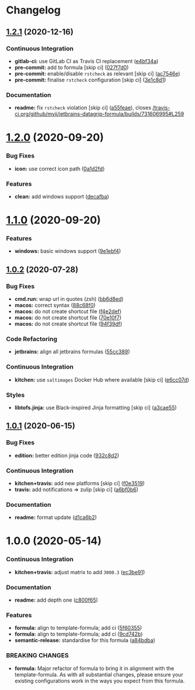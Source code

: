 # Changelog

## [1.2.1](https://github.com/saltstack-formulas/jetbrains-datagrip-formula/compare/v1.2.0...v1.2.1) (2020-12-16)


### Continuous Integration

* **gitlab-ci:** use GitLab CI as Travis CI replacement ([e4bf34a](https://github.com/saltstack-formulas/jetbrains-datagrip-formula/commit/e4bf34ad1f66a0fa580d7c2c5a9dd590070606cf))
* **pre-commit:** add to formula [skip ci] ([027f7d0](https://github.com/saltstack-formulas/jetbrains-datagrip-formula/commit/027f7d0e712952c3b0e7a0c0e0b21a1fdd524f02))
* **pre-commit:** enable/disable `rstcheck` as relevant [skip ci] ([ac7546e](https://github.com/saltstack-formulas/jetbrains-datagrip-formula/commit/ac7546e10a0d4c2e14ccc4ac99e2c3e7e94b3d82))
* **pre-commit:** finalise `rstcheck` configuration [skip ci] ([3e1c8d1](https://github.com/saltstack-formulas/jetbrains-datagrip-formula/commit/3e1c8d1db9ef02d26eb460442cd7f7aee1da919e))


### Documentation

* **readme:** fix `rstcheck` violation [skip ci] ([a55feae](https://github.com/saltstack-formulas/jetbrains-datagrip-formula/commit/a55feae2a8b5ffbd4198b2ce768892882a203e65)), closes [/travis-ci.org/github/myii/jetbrains-datagrip-formula/builds/731606995#L259](https://github.com//travis-ci.org/github/myii/jetbrains-datagrip-formula/builds/731606995/issues/L259)

# [1.2.0](https://github.com/saltstack-formulas/jetbrains-datagrip-formula/compare/v1.1.0...v1.2.0) (2020-09-20)


### Bug Fixes

* **icon:** use correct icon path ([0a1d2fd](https://github.com/saltstack-formulas/jetbrains-datagrip-formula/commit/0a1d2fd330aa25a264abec5b185b4e4347b1cac1))


### Features

* **clean:** add windows support ([decafba](https://github.com/saltstack-formulas/jetbrains-datagrip-formula/commit/decafbabfaf816f4bb9029564027a7244f13319c))

# [1.1.0](https://github.com/saltstack-formulas/jetbrains-datagrip-formula/compare/v1.0.2...v1.1.0) (2020-09-20)


### Features

* **windows:** basic windows support ([9e1ebf4](https://github.com/saltstack-formulas/jetbrains-datagrip-formula/commit/9e1ebf45225808ec07b5a97130763a5142d93fba))

## [1.0.2](https://github.com/saltstack-formulas/jetbrains-datagrip-formula/compare/v1.0.1...v1.0.2) (2020-07-28)


### Bug Fixes

* **cmd.run:** wrap url in quotes (zsh) ([bb6d8ed](https://github.com/saltstack-formulas/jetbrains-datagrip-formula/commit/bb6d8ed980a13c50a51def3a4dac54370232e6d6))
* **macos:** correct syntax ([88c68f0](https://github.com/saltstack-formulas/jetbrains-datagrip-formula/commit/88c68f02b110fd71f052b87f6b7b43edce8726c1))
* **macos:** do not create shortcut file ([f4e2def](https://github.com/saltstack-formulas/jetbrains-datagrip-formula/commit/f4e2defa3d95f7939d7d04165ede52ba41c904c0))
* **macos:** do not create shortcut file ([70e10f7](https://github.com/saltstack-formulas/jetbrains-datagrip-formula/commit/70e10f7e2fd8c3e9f8cc22d724d642debf920eb8))
* **macos:** do not create shortcut file ([94f39df](https://github.com/saltstack-formulas/jetbrains-datagrip-formula/commit/94f39df36aed9d11d8de499e010e63fc4c954e53))


### Code Refactoring

* **jetbrains:** align all jetbrains formulas ([55cc389](https://github.com/saltstack-formulas/jetbrains-datagrip-formula/commit/55cc3898ad8fab2f40749dc2a75575129ef38f6b))


### Continuous Integration

* **kitchen:** use `saltimages` Docker Hub where available [skip ci] ([e6cc07d](https://github.com/saltstack-formulas/jetbrains-datagrip-formula/commit/e6cc07d11f4f34562b7cee32c29d81cf42fadfc7))


### Styles

* **libtofs.jinja:** use Black-inspired Jinja formatting [skip ci] ([a3cae55](https://github.com/saltstack-formulas/jetbrains-datagrip-formula/commit/a3cae55620d2d115052c651a549768ac6bfae91b))

## [1.0.1](https://github.com/saltstack-formulas/jetbrains-datagrip-formula/compare/v1.0.0...v1.0.1) (2020-06-15)


### Bug Fixes

* **edition:** better edition jinja code ([932c8d2](https://github.com/saltstack-formulas/jetbrains-datagrip-formula/commit/932c8d2f3733eec2627c333d1e02d992f4771545))


### Continuous Integration

* **kitchen+travis:** add new platforms [skip ci] ([f0e3519](https://github.com/saltstack-formulas/jetbrains-datagrip-formula/commit/f0e3519c161d2b65393fff70fe9cde1b5d98d3d3))
* **travis:** add notifications => zulip [skip ci] ([a6bf0b6](https://github.com/saltstack-formulas/jetbrains-datagrip-formula/commit/a6bf0b6d0464a8376a88ebcfbb1845a01d9175c8))


### Documentation

* **readme:** format update ([d1ca6b2](https://github.com/saltstack-formulas/jetbrains-datagrip-formula/commit/d1ca6b240988abe5fd34120f90fbb7e13957197b))

# 1.0.0 (2020-05-14)


### Continuous Integration

* **kitchen+travis:** adjust matrix to add `3000.3` ([ec3be91](https://github.com/saltstack-formulas/jetbrains-datagrip-formula/commit/ec3be91a9eaf5fd24ac3f3e6d5a83649ee074207))


### Documentation

* **readme:** add depth one ([c800f65](https://github.com/saltstack-formulas/jetbrains-datagrip-formula/commit/c800f65d77a3ab7106aecc112bdbddcbc042267c))


### Features

* **formula:** align to template-formula; add ci ([5f60355](https://github.com/saltstack-formulas/jetbrains-datagrip-formula/commit/5f6035596b008599f484eb57125ff87888c9176c))
* **formula:** align to template-formula; add ci ([9cd742b](https://github.com/saltstack-formulas/jetbrains-datagrip-formula/commit/9cd742bdb55acb934f211eb073a981d4173c959b))
* **semantic-release:** standardise for this formula ([a84bdba](https://github.com/saltstack-formulas/jetbrains-datagrip-formula/commit/a84bdbafd85aa0d4a05f4d4178834aac32b78bb7))


### BREAKING CHANGES

* **formula:** Major refactor of formula to bring it in alignment with the
template-formula. As with all substantial changes, please ensure your
existing configurations work in the ways you expect from this formula.
